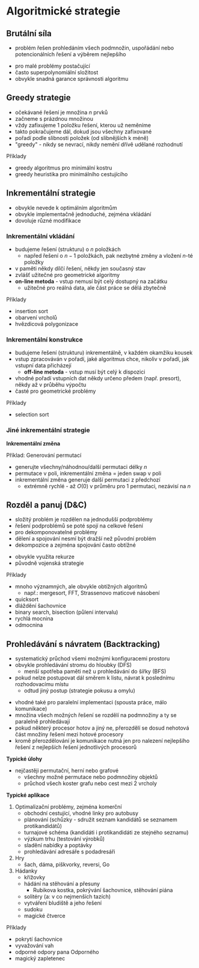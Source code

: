 # Algoritmické strategie

## Brutální síla

- problém řešen prohledáním všech podmnožin, uspořádání nebo potencionálních řešení a výběrem nejlepšího

+ pro malé problémy postačující
+ často superpolynomiální složitost
+ obvykle snadná garance správnosti algoritmu

## Greedy strategie

- očekávané řešení je množina $n$ prvků
- začneme s prázdnou množinou
- vždy zafixujeme 1 položku řešení, kterou už neměníme
- takto pokračujeme dál, dokud jsou všechny zafixované
- pořadí podle slibnosti položek (od slibnějších k méně)
- "greedy" - nikdy se nevrací, nikdy nemění dřívě udělané rozhodnutí

Příklady
- greedy algoritmus pro minimální kostru
- greedy heuristika pro minimálního cestujícího

## Inkrementální strategie

- obvykle nevede k optimálním algoritmům
- obvykle implementačně jednoduché, zejména vkládání
- dovoluje různé modifikace

### Inkrementální vkládání

- budujeme řešení (strukturu) o $n$ položkách
	- napřed řešení o $n-1$ položkách, pak nezbytné změny a vložení $n$-té položky
- v paměti někdy dílčí řešení, někdy jen současný stav
- zvlášť užitečné pro geometrické algoritmy
- **on-line metoda** - vstup nemusí být celý dostupný na začátku
	- užitečné pro reálná data, ale část práce se dělá zbytečně

Příklady
- insertion sort
- obarvení vrcholů
- hvězdicová polygonizace

### Inkrementální konstrukce

- budujeme řešení (strukturu) inkrementálně, v každém okamžiku kousek
- vstup zpracováván v pořadí, jaké algoritmus chce, nikoliv v pořadí, jak vstupní data přicházejí
	- **off-line metoda** - vstup musí být celý k dispozici
- vhodné pořadí vstupních dat někdy určeno předem (např. presort), někdy až v průběhu výpočtu
- časté pro geometrické problémy

Příklady
- selection sort

### Jiné inkrementální strategie

**Inkrementální změna**

Příklad: Generování permutací
- generujte všechny/náhodnou/další permutaci délky $n$
- permutace v poli, inkrementální změna = jeden swap v poli
- inkrementální změna generuje další permutaci z předchozí
	- extrémně rychlé - až $O(0)$ v průměru pro 1 permutaci, nezávisí na $n$

## Rozděl a panuj (D&C)

- složitý problém je rozdělen na jednodušší podproblémy
- řešení podproblémů se poté spojí na celkové řešení
- pro dekomponovatelné problémy
- dělení a spojování nesmí být dražší než původní problém
- dekompozice a zejména spojování často obtížné

+ obvykle využita rekurze 
+ původně vojenská strategie

Příklady
- mnoho významných, ale obvykle obtížných algoritmů
	- např.: mergesort, FFT, Strassenovo maticové násobení
- quicksort
- dláždění šachovnice
- binary search, bisection (půlení intervalu)
- rychlá mocnina
- odmocnina

## Prohledávání s návratem (Backtracking)

- systematický průchod všemi možnými konfiguracemi prostoru
- obvykle prohledávání stromu do hloubky (DFS)
	- menší spotřeba paměti než u prohledávání do šířky (BFS)
- pokud nelze postupovat dál směrem k listu, návrat k poslednímu rozhodovacímu místu
	- odtud jiný postup (strategie pokusu a omylu)

+ vhodné také pro paralelní implementaci (spousta práce, málo komunikace)
+ množina všech možných řešení se rozdělí na podmnožiny a ty se paralelně prohledávají
+ pokud některý procesor hotov a jiný ne, přerozdělí se dosud nehotová část množiny řešení mezi hotové procesory
+ kromě přerozdělování je komunikace nutná jen pro nalezení nejlepšího řešení z nejlepších řešení jednotlivých procesorů

**Typické úlohy**
- nejčastěji permutační, herní nebo grafové
	- všechny možné permutace nebo podmnožiny objektů
	- průchod všech koster grafu nebo cest mezi 2 vrcholy

**Typické aplikace**
1. Optimalizační problémy, zejména komerční
	- obchodní cestující, vhodné linky pro autobusy
	- plánování (schůzky - sdružit seznam kandidátů se seznamem protikandidátů)
	- turnajové schéma (kandidáti i protikandidáti ze stejného seznamu)
	- výzkum trhu (testování výrobků)
	- sladění nabídky a poptávky
	- prohledávání adresáře s podadresáři
2. Hry
	- šach, dáma, piškvorky, reversi, Go
3. Hádanky
	- křížovky
	- hádání na stěhování a přesuny
		- Rubikova kostka, pokrývání šachovnice, stěhování piána
	- solitéry (a: v co nejmenších tazích)
	- vytváření bludiště a jeho řešení
	- sudoku
	- magické čtverce

Příklady
- pokrytí šachovnice
- vyvažování vah
- odporné odpory pana Odporného
- magický zapletenec